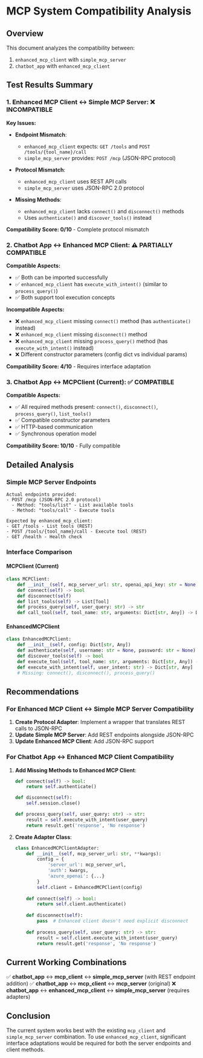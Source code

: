 # MCP System Compatibility Analysis

## Overview
This document analyzes the compatibility between:
1. `enhanced_mcp_client` with `simple_mcp_server`
2. `chatbot_app` with `enhanced_mcp_client`

## Test Results Summary

### 1. Enhanced MCP Client ↔ Simple MCP Server: ❌ **INCOMPATIBLE**

**Key Issues:**
- **Endpoint Mismatch**: 
  - `enhanced_mcp_client` expects: `GET /tools` and `POST /tools/{tool_name}/call`
  - `simple_mcp_server` provides: `POST /mcp` (JSON-RPC protocol)

- **Protocol Mismatch**:
  - `enhanced_mcp_client` uses REST API calls
  - `simple_mcp_server` uses JSON-RPC 2.0 protocol

- **Missing Methods**:
  - `enhanced_mcp_client` lacks `connect()` and `disconnect()` methods
  - Uses `authenticate()` and `discover_tools()` instead

**Compatibility Score: 0/10** - Complete protocol mismatch

### 2. Chatbot App ↔ Enhanced MCP Client: ⚠️ **PARTIALLY COMPATIBLE**

**Compatible Aspects:**
- ✅ Both can be imported successfully
- ✅ `enhanced_mcp_client` has `execute_with_intent()` (similar to `process_query()`)
- ✅ Both support tool execution concepts

**Incompatible Aspects:**
- ❌ `enhanced_mcp_client` missing `connect()` method (has `authenticate()` instead)
- ❌ `enhanced_mcp_client` missing `disconnect()` method
- ❌ `enhanced_mcp_client` missing `process_query()` method (has `execute_with_intent()` instead)
- ❌ Different constructor parameters (config dict vs individual params)

**Compatibility Score: 4/10** - Requires interface adaptation

### 3. Chatbot App ↔ MCPClient (Current): ✅ **COMPATIBLE**

**Compatible Aspects:**
- ✅ All required methods present: `connect()`, `disconnect()`, `process_query()`, `list_tools()`
- ✅ Compatible constructor parameters
- ✅ HTTP-based communication
- ✅ Synchronous operation model

**Compatibility Score: 10/10** - Fully compatible

## Detailed Analysis

### Simple MCP Server Endpoints
```
Actual endpoints provided:
- POST /mcp (JSON-RPC 2.0 protocol)
  - Method: "tools/list" - List available tools
  - Method: "tools/call" - Execute tools

Expected by enhanced_mcp_client:
- GET /tools - List tools (REST)
- POST /tools/{tool_name}/call - Execute tool (REST)
- GET /health - Health check
```

### Interface Comparison

#### MCPClient (Current)
```python
class MCPClient:
    def __init__(self, mcp_server_url: str, openai_api_key: str = None, openai_model: str = "gpt-4o")
    def connect(self) -> bool
    def disconnect(self)
    def list_tools(self) -> List[Tool]
    def process_query(self, user_query: str) -> str
    def call_tool(self, tool_name: str, arguments: Dict[str, Any]) -> Dict[str, Any]
```

#### EnhancedMCPClient
```python
class EnhancedMCPClient:
    def __init__(self, config: Dict[str, Any])
    def authenticate(self, username: str = None, password: str = None) -> bool
    def discover_tools(self) -> bool
    def execute_tool(self, tool_name: str, arguments: Dict[str, Any]) -> Dict[str, Any]
    def execute_with_intent(self, user_intent: str) -> Dict[str, Any]
    # Missing: connect(), disconnect(), process_query()
```

## Recommendations

### For Enhanced MCP Client ↔ Simple MCP Server Compatibility

1. **Create Protocol Adapter**: Implement a wrapper that translates REST calls to JSON-RPC
2. **Update Simple MCP Server**: Add REST endpoints alongside JSON-RPC
3. **Update Enhanced MCP Client**: Add JSON-RPC support

### For Chatbot App ↔ Enhanced MCP Client Compatibility

1. **Add Missing Methods to Enhanced MCP Client**:
   ```python
   def connect(self) -> bool:
       return self.authenticate()
   
   def disconnect(self):
       self.session.close()
   
   def process_query(self, user_query: str) -> str:
       result = self.execute_with_intent(user_query)
       return result.get('response', 'No response')
   ```

2. **Create Adapter Class**:
   ```python
   class EnhancedMCPClientAdapter:
       def __init__(self, mcp_server_url: str, **kwargs):
           config = {
               'server_url': mcp_server_url,
               'auth': kwargs,
               'azure_openai': {...}
           }
           self.client = EnhancedMCPClient(config)
       
       def connect(self) -> bool:
           return self.client.authenticate()
       
       def disconnect(self):
           pass  # Enhanced client doesn't need explicit disconnect
       
       def process_query(self, user_query: str) -> str:
           result = self.client.execute_with_intent(user_query)
           return result.get('response', 'No response')
   ```

## Current Working Combinations

✅ **chatbot_app** ↔ **mcp_client** ↔ **simple_mcp_server** (with REST endpoint addition)
✅ **chatbot_app** ↔ **mcp_client** ↔ **mcp_server** (original)
❌ **chatbot_app** ↔ **enhanced_mcp_client** ↔ **simple_mcp_server** (requires adapters)

## Conclusion

The current system works best with the existing `mcp_client` and `simple_mcp_server` combination. To use `enhanced_mcp_client`, significant interface adaptations would be required for both the server endpoints and client methods.